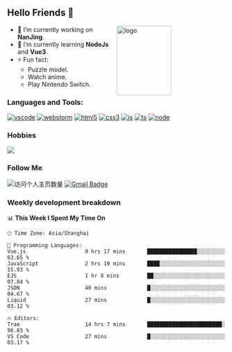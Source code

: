 ## Hello Friends 👋

<img src="https://github-readme-stats.vercel.app/api?username=Eugeniocode&show_icons=true&theme=vue" alt="logo" height="160" align="right" width="50%" />

- 🔭 I’m currently working on **NanJing**.
- 🌱 I’m currently learning **NodeJs** and **Vue3**.
- ⚡ Fun fact: 
  - Puzzle model.
  - Watch anime.
  - Play Nintendo Switch.



### Languages and Tools:

[![vscode](https://img.shields.io/badge/Visual%20Studio%20Code-blue?style=flat-square&logo=visualstudiocode&logoColor=ffffff)]()
[![webstorm](https://img.shields.io/badge/webstorm-528DD7?style=flat-square&logo=webstorm&logoColor=#ffffff)]()
[![html5](https://img.shields.io/badge/-HTML5-F16528?style=flat-square&logo=html5&logoColor=ffffff)]()
[![css3](https://img.shields.io/badge/-CSS3-3699D5?style=flat-square&logo=css3&logoColor=ffffff)]()
[![js](https://img.shields.io/badge/-Javascript-F0DA50?style=flat-square&logo=javascript&logoColor=ffffff)]()
[![ts](https://img.shields.io/badge/-Typescript-083061?style=flat-square&logo=typescript&logoColor=ffffff)]()
[![node](https://img.shields.io/badge/-Node.js-80BD00?style=flat-square&logo=nodedotjs&logoColor=ffffff)]()


### Hobbies

![](https://img.shields.io/badge/-Nintendo%20Switch-e60012?style=flat-square&logo=nintendo%20switch&logoColor=ffffff)

### Follow Me
![访问个人主页数量](https://komarev.com/ghpvc/?username=Eugeniocode&color=blue)
[![Gmail Badge](https://img.shields.io/badge/mail-eugeniocode@yeah.net-blue?style=flat&logo=Gmail&logoColor=white&link=mailto:eugeniocode@yeah.net)](mailto:eugeniocode@yeah.net)


### Weekly development breakdown
<!--START_SECTION:waka-->
📊 **This Week I Spent My Time On** 

```text
🕑︎ Time Zone: Asia/Shanghai

💬 Programming Languages: 
Vue.js                   9 hrs 17 mins       ████████████████░░░░░░░░░   63.65 % 
JavaScript               2 hrs 19 mins       ████░░░░░░░░░░░░░░░░░░░░░   15.93 % 
EJS                      1 hr 8 mins         ██░░░░░░░░░░░░░░░░░░░░░░░   07.84 % 
JSON                     40 mins             █░░░░░░░░░░░░░░░░░░░░░░░░   04.67 % 
Liquid                   27 mins             █░░░░░░░░░░░░░░░░░░░░░░░░   03.12 % 

🔥 Editors: 
Trae                     14 hrs 7 mins       ████████████████████████░   96.83 % 
VS Code                  27 mins             █░░░░░░░░░░░░░░░░░░░░░░░░   03.17 % 
```


<!--END_SECTION:waka-->

